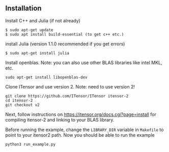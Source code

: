 ## Installation

Install C++ and Julia (if not already)

```
$ sudo apt-get update
$ sudo apt install build-essential (to get c++ etc.)
```
install Julia (version 1.1.0 recommended if you get errors)
```
$ sudo apt-get install julia
```
Install openblas. Note: you can also use other BLAS libraries like intel MKL, etc.
```
sudo apt-get install libopenblas-dev
```
Clone ITensor and use version 2. Note: need to use version 2!
```
git clone https://github.com/ITensor/ITensor itensor-2
cd itensor-2
git checkout v2
```
Next, follow instructions on https://itensor.org/docs.cgi?page=install for compiling itensor-2 and linking to your BLAS library. 

Before running the example, change the `LIBRARY_DIR` variable in `Makefile` to  point to your itensor2 path. Now you should be able
to run the example 
```
python3 run_example.py
```
